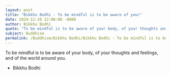 ```yaml
---
layout: post
title: "Bikkhu Bodhi - To be mindful is to be aware of your"
date: 2024-12-28 12:00:00 -0000
author: Bikkhu Bodhi
quote: "To be mindful is to be aware of your body, of your thoughts and feelings, and of the world around you."
subject: Buddhism
permalink: /Buddhism/Bikkhu Bodhi/Bikkhu Bodhi - To be mindful is to be aware of your
---
```


To be mindful is to be aware of your body, of your thoughts and feelings, and of the world around you.

- Bikkhu Bodhi
